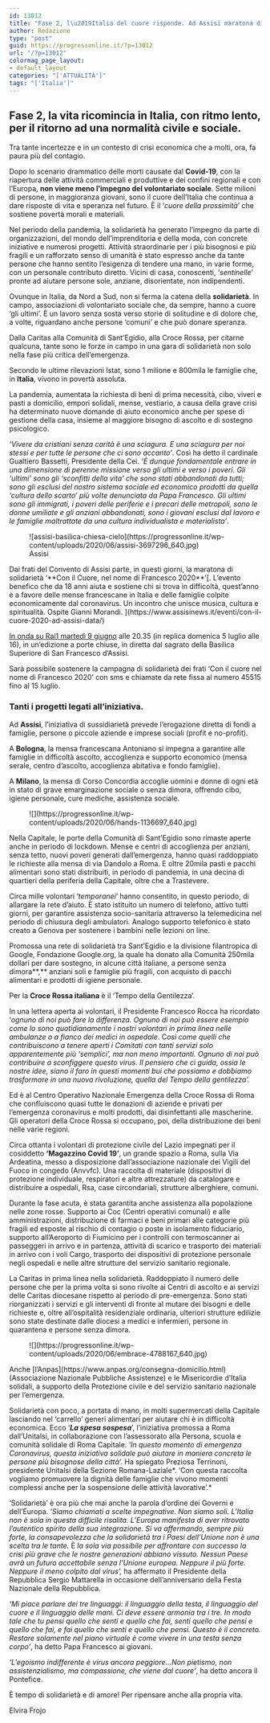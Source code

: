 ```yaml
---
id: 13012
title: "Fase 2, l\u2019Italia del cuore risponde. Ad Assisi maratona di solidariet\xE0"
author: Redazione
type: "post"
guid: https://progressonline.it/?p=13012
url: "/?p=13012"
colormag_page_layout:
- default_layout
categories: "['ATTUALITÀ']"
tags: "['Italia']"
---
```


## Fase 2, la vita ricomincia in Italia, con ritmo lento, per il ritorno ad una normalità civile e sociale. 

Tra tante incertezze e in un contesto di crisi economica che a molti, ora, fa paura più del contagio.

Dopo lo scenario drammatico delle morti causate dal **Covid-19**, con la riapertura delle attività commerciali e produttive e dei confini regionali e con l’Europa, **non viene meno l’impegno del volontariato sociale**. Sette milioni di persone, in maggioranza giovani, sono il cuore dell’Italia che continua a dare risposte di vita e speranza nel futuro. È il ‘*cuore della prossimità*’ che sostiene povertà morali e materiali.

Nel periodo della pandemia, la solidarietà ha generato l’impegno da parte di organizzazioni, del mondo dell’imprenditoria e della moda, con concrete iniziative e numerosi progetti. Attività straordinarie per i più bisognosi e più fragili e un rafforzato senso di umanità è stato espresso anche da tante persone che hanno sentito l’esigenza di tendere una mano, in varie forme, con un personale contributo diretto. Vicini di casa, conoscenti, ‘*sentinelle*’ pronte ad aiutare persone sole, anziane, disorientate, non indipendenti.

Ovunque in Italia, da Nord a Sud, non si ferma la catena della **solidarietà**. In campo, associazioni di volontariato sociale che, da sempre, hanno a cuore ‘gli ultimi’. È un lavoro senza sosta verso storie di solitudine e di dolore che, a volte, riguardano anche persone ‘comuni’ e che può donare speranza.

Dalla Caritas alla Comunità di Sant’Egidio, alla Croce Rossa, per citarne qualcuna, tante sono le forze in campo in una gara di solidarietà non solo nella fase più critica dell’emergenza.

Secondo le ultime rilevazioni Istat, sono 1 milione e 800mila le famiglie che, in **Italia**, vivono in povertà assoluta.

La pandemia, aumentata la richiesta di beni di prima necessità, cibo, viveri e pasti a domicilio, empori solidali, mense, vestiario, a causa della grave crisi ha determinato nuove domande di aiuto economico anche per spese di gestione della casa, insieme al maggiore bisogno di ascolto e di sostegno psicologico.

*‘Vivere da cristiani senza carità è una sciagura. E una sciagura per noi stessi e per tutte le persone che ci sono accanto’*. Così ha detto il cardinale Gualtiero Bassetti, Presidente della Cei. *‘È dunque fondamentale entrare in una dimensione di perenne missione verso gli ultimi e verso i poveri. Gli ‘ultimi’ sono gli ‘sconfitti della vita’ che sono stati abbandonati da tutti; sono gli esclusi del nostro sistema sociale ed economico prodotti da quella ‘cultura dello scarto’ più volte denunciata da Papa Francesco. Gli ultimi sono gli immigrati, i poveri delle periferie e i precari delle metropoli, sono le donne umiliate e gli anziani abbandonati, sono i giovani esclusi dal lavoro e le famiglie maltrattate da una cultura individualista e materialista’*.

<div class="wp-block-image"><figure class="aligncenter size-large">![assisi-basilica-chiesa-cielo](https://progressonline.it/wp-content/uploads/2020/06/assisi-3697296_640.jpg)<figcaption>Assisi</figcaption></figure></div>Dai frati del Convento di Assisi parte, in questi giorni, la maratona di solidarietà ‘**Con il Cuore, nel nome di Francesco 2020**’[. L’evento benefico che da 18 anni aiuta e sostiene chi si trova in difficoltà, quest’anno è a favore delle mense francescane in Italia e delle famiglie colpite economicamente dal coronavirus. Un incontro che unisce musica, cultura e spiritualità. Ospite Gianni Morandi. ](https://www.assisinews.it/eventi/con-il-cuore-2020-ad-assisi-data/)

[In onda su Rai1 martedì 9 giugno](https://www.assisinews.it/eventi/con-il-cuore-2020-ad-assisi-data/) alle 20.35 (in replica domenica 5 luglio alle 16), in un’edizione a porte chiuse, in diretta dal sagrato della Basilica Superiore di San Francesco d’Assisi.

Sarà possibile sostenere la campagna di solidarietà dei frati ‘Con il cuore nel nome di Francesco 2020’ con sms e chiamate da rete fissa al numero 45515 fino al 15 luglio.

### Tanti i progetti legati all’iniziativa.

Ad **Assisi**, l’iniziativa di sussidiarietà prevede l’erogazione diretta di fondi a famiglie, persone o piccole aziende e imprese sociali (profit e no-profit).

A **Bologna**, la mensa francescana Antoniano si impegna a garantire alle famiglie in difficoltà ascolto, accoglienza e supporto economico (mensa serale, centro d’ascolto, accoglienza abitativa e fondo famiglie).

A **Milano**, la mensa di Corso Concordia accoglie uomini e donne di ogni età in stato di grave emarginazione sociale o senza dimora, offrendo cibo, igiene personale, cure mediche, assistenza sociale.

<div class="wp-block-image"><figure class="aligncenter size-large is-resized">![](https://progressonline.it/wp-content/uploads/2020/06/hands-1136697_640.jpg)</figure></div>Nella Capitale, le porte della Comunità di Sant’Egidio sono rimaste aperte anche in periodo di lockdown. Mense e centri di accoglienza per anziani, senza tetto, nuovi poveri generati dall’emergenza, hanno quasi raddoppiato le richieste alla mensa di via Dandolo a Roma. E oltre 20mila pasti e pacchi alimentari sono stati distribuiti, in periodo di pandemia, in una decina di quartieri della periferia della Capitale, oltre che a Trastevere.

Circa mille volontari ‘*temporanei*’ hanno consentito, in questo periodo, di allargare la rete d’aiuto. È stato istituito un numero di telefono, attivo tutti giorni, per garantire assistenza socio-sanitaria attraverso la telemedicina nel periodo di chiusura degli ambulatori. Analogo supporto telefonico è stato creato a Genova per sostenere i bambini nelle lezioni on line.

Promossa una rete di solidarietà tra Sant’Egidio e la divisione filantropica di Google, Fondazione Google.org, la quale ha donato alla Comunità 250mila dollari per dare sostegno, in alcune città italiane, a persone senza dimora**,** anziani soli e famiglie più fragili, con acquisto di pacchi alimentari e prodotti di igiene personale.

Per la **Croce Rossa italiana** è il ‘Tempo della Gentilezza’.

In una lettera aperta ai volontari, il Presidente Francesco Rocca ha ricordato ‘*ognuno di noi può fare la differenza. Ognuno di noi può essere esempio come lo sono quotidianamente i nostri volontari in prima linea nelle ambulanze o a fianco dei medici in ospedale*. C*osì come quelli che contribuiscono a tenere aperti i Comitati con tanti servizi solo apparentemente più ‘semplici’, ma non meno importanti. Ognuno di noi può contribuire a sconfiggere questo virus. Il pensiero che ci guida, ossia le nostre idee, siano il faro in questi momenti bui che possiamo e dobbiamo trasformare in una nuova rivoluzione, quella del Tempo della gentilezza’.*

Ed è al Centro Operativo Nazionale Emergenza della Croce Rossa di Roma che confluiscono quasi tutte le donazioni di aziende e privati per l’emergenza coronavirus e molti prodotti, dai disinfettanti alle mascherine. Gli operatori della Croce Rossa si occupano, poi, della distribuzione dei beni nelle varie regioni.

Circa ottanta i volontari di protezione civile del Lazio impegnati per il cosiddetto **‘Magazzino Covid 19’**, un grande spazio a Roma, sulla Via Ardeatina, messo a disposizione dall’associazione nazionale dei Vigili del Fuoco in congedo (Anvvfc). Una raccolta di materiale (dispositivi di protezione individuale, respiratori e altre attrezzature) da catalogare e distribuire a ospedali, Rsa, case circondariali, strutture alberghiere, comuni.

Durante la fase acuta, è stata garantita anche assistenza alla popolazione nelle zone rosse. Supporto ai Coc (Centri operativi comunali) e alle amministrazioni, distribuzione di farmaci e beni primari alle categorie più fragili ed esposte al rischio di contagio o poste in isolamento fiduciario, supporto all’Aeroporto di Fiumicino per i controlli con termoscanner ai passeggeri in arrivo e in partenza, attività di scarico e trasporto dei materiali in arrivo con i voli Cargo, trasporto dei dispositivi di protezione personale negli ospedali e nelle altre strutture del servizio sanitario regionale.

La Caritas in prima linea nella solidarietà. Raddoppiato il numero delle persone che per la prima volta si sono rivolte ai Centri di ascolto e ai servizi delle Caritas diocesane rispetto al periodo di pre-emergenza. Sono stati riorganizzati i servizi e gli interventi di fronte al mutare dei bisogni e delle richieste e, oltre all’ospitalità residenziale ordinaria, ulteriori strutture edilizie sono state destinate dalle diocesi a medici e infermieri, persone in quarantena e persone senza dimora.

<div class="wp-block-image"><figure class="aligncenter size-large is-resized">![](https://progressonline.it/wp-content/uploads/2020/06/embrace-4788167_640.jpg)</figure></div>Anche [l’Anpas](https://www.anpas.org/consegna-domicilio.html) (Associazione Nazionale Pubbliche Assistenze) e le Misericordie d’Italia solidali, a supporto della Protezione civile e del servizio sanitario nazionale per l’emergenza.

Solidarietà con poco, a portata di mano, in molti supermercati della Capitale lasciando nel ‘carrello’ generi alimentari per aiutare chi è in difficoltà economica. Ecco ‘***La spesa sospesa***’, l’iniziativa promossa a Roma dall’Unitalsi, in collaborazione con l’assessorato alla Persona, scuola e comunità solidale di Roma Capitale. ‘*In questo momento di emergenza Coronavirus, questa iniziativa solidale può aiutare in maniera concreta le persone più bisognose della città*‘. Ha spiegato Preziosa Terrinoni, presidente Unitalsi della Sezione Romana-Laziale*. ‘Con questa raccolta vogliamo promuovere la dignità delle famiglie che vivono momenti complessi anche per la sospensione delle attività lavorative’.*

‘Solidarietà’ è ora più che mai anche la parola d’ordine dei Governi e dell’Europa. ‘*Siamo chiamati a scelte impegnative. Non siamo soli. L’Italia non è sola in questa difficile risalita. L’Europa manifesta di aver ritrovato l’autentico spirito della sua integrazione. Si va affermando, sempre più forte, la consapevolezza che la solidarietà tra i Paesi dell’Unione non è una scelta tra le tante.* È *la sola via possibile per affrontare con successo la crisi più grave che le nostre generazioni abbiano vissuto. Nessun Paese avrà un futuro accettabile senza l’Unione europea. Neppure il più forte. Neppure il meno colpito dal virus’,* ha affermato il Presidente della Repubblica Sergio Mattarella in occasione dell’anniversario della Festa Nazionale della Repubblica.

*‘Mi piace parlare dei tre linguaggi: il linguaggio della testa, il linguaggio del cuore e il linguaggio delle mani. Ci deve essere armonia tra i tre. In modo tale che tu pensi quello che senti e quello che fai, senti quello che pensi e quello che fai, e fai quello che senti e quello che pensi. Questo è il concreto. Restare solamente nel piano virtuale è come vivere in una testa senza corpo’*, ha detto Papa Francesco ai giovani.

*‘L’egoismo indifferente è virus ancora peggiore…Non pietismo, non assistenzialismo, ma compassione, che viene dal cuore’*, ha detto ancora il Pontefice.

È tempo di solidarietà e di amore! Per ripensare anche alla propria vita.

Elvira Frojo